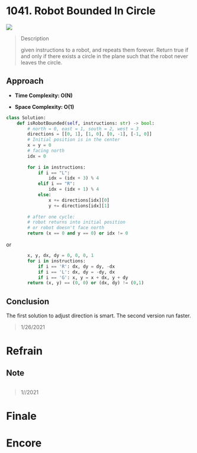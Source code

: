 # 1041. Robot Bounded In Circle

![](https://img.shields.io/badge/Difficulty-Medium-%23f0ad4e)

> Description
> 
> given instructions to a robot, and repeats them forever. Return true if and only if there exists a circle in the plane such that the robot never leaves the circle.

## Approach


- **Time Complexity: O(N)**


- **Space Complexity: O(1)**

```python
class Solution:
    def isRobotBounded(self, instructions: str) -> bool:
        # north = 0, east = 1, south = 2, west = 3
        directions = [[0, 1], [1, 0], [0, -1], [-1, 0]]
        # Initial position is in the center
        x = y = 0
        # facing north
        idx = 0
        
        for i in instructions:
            if i == "L":
                idx = (idx + 3) % 4
            elif i == "R":
                idx = (idx + 1) % 4
            else:
                x += directions[idx][0]
                y += directions[idx][1]
        
        # after one cycle:
        # robot returns into initial position
        # or robot doesn't face north
        return (x == 0 and y == 0) or idx != 0
```

or

```python
        x, y, dx, dy = 0, 0, 0, 1
        for i in instructions:
            if i == 'R': dx, dy = dy, -dx
            if i == 'L': dx, dy = -dy, dx
            if i == 'G': x, y = x + dx, y + dy
        return (x, y) == (0, 0) or (dx, dy) != (0,1)
```

## Conclusion

The first solution to adjust direction is smart. The second version run faster.

> 1/26/2021

# Refrain

## Note

```python

```

> 1//2021

# Finale

# Encore